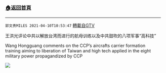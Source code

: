 ﻿###  [:house:返回首頁](https://github.com/ourhimalayas/txt)
---

`郭文贵MILES 2021-04-10T10:53:47` [轉載自GTV](https://gtv.org/web/#/UserInfo/5e596957357cc612d35a8044)

王洪光评论中共以解放台湾而进行的航母训练以及中共鼓吹的八项军事“高科技”

Wang Hongguang comments on  the CCP’s aircrafts carrier formation training aiming to liberation of Taiwan and  high tech applied in the eight military power propagandized by CCP

[![](https://filegroup.gtv.org/cdn-cgi/image/width=600/https://filegroup.gtv.org/group7/web/20210410/10/53/0/9e34848d7881c8381dac114abf92aef7.jpg)](https://filegroup.gtv.org/group7/web/20210410/10/53/0/7c29032ccb9f01e33a3cacf2427e4b74.mp4)